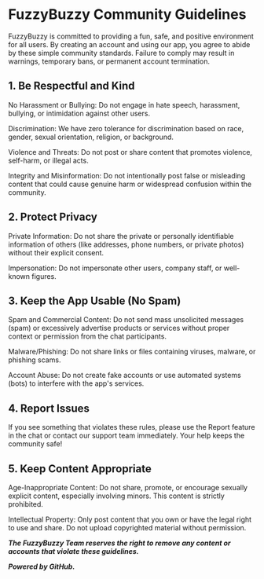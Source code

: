 # FuzzyBuzzy Community Guidelines
FuzzyBuzzy is committed to providing a fun, safe, and positive environment for all users. By creating an account and using our app, you agree to abide by these simple community standards. Failure to comply may result in warnings, temporary bans, or permanent account termination.

## 1. Be Respectful and Kind
No Harassment or Bullying: Do not engage in hate speech, harassment, bullying, or intimidation against other users.

Discrimination: We have zero tolerance for discrimination based on race, gender, sexual orientation, religion, or background.

Violence and Threats: Do not post or share content that promotes violence, self-harm, or illegal acts.

Integrity and Misinformation: Do not intentionally post false or misleading content that could cause genuine harm or widespread confusion within the community.

## 2. Protect Privacy
Private Information: Do not share the private or personally identifiable information of others (like addresses, phone numbers, or private photos) without their explicit consent.

Impersonation: Do not impersonate other users, company staff, or well-known figures.

## 3. Keep the App Usable (No Spam)
Spam and Commercial Content: Do not send mass unsolicited messages (spam) or excessively advertise products or services without proper context or permission from the chat participants.

Malware/Phishing: Do not share links or files containing viruses, malware, or phishing scams.

Account Abuse: Do not create fake accounts or use automated systems (bots) to interfere with the app's services.

## 4. Report Issues
If you see something that violates these rules, please use the Report feature in the chat or contact our support team immediately. Your help keeps the community safe!

## 5. Keep Content Appropriate
Age-Inappropriate Content: Do not share, promote, or encourage sexually explicit content, especially involving minors. This content is strictly prohibited.

Intellectual Property: Only post content that you own or have the legal right to use and share. Do not upload copyrighted material without permission.

***The FuzzyBuzzy Team reserves the right to remove any content or accounts that violate these guidelines.***

***Powered by GitHub.***

